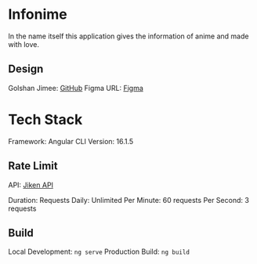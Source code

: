 # Infonime

In the name itself this application gives the information of anime and made with love.

## Design

Golshan Jimee: [GitHub](https://github.com/zniii)
Figma URL: [Figma](https://www.figma.com/file/5gPto28bx0JYCCrStpBNHs/Anime-Website?type=design&node-id=222%3A14&mode=design&t=EXU4W8ESF94zrW2y-1)

# Tech Stack

Framework: Angular CLI
Version: 16.1.5

## Rate Limit

API: [Jiken API](https://docs.api.jikan.moe/)

Duration: Requests
Daily: Unlimited
Per Minute: 60 requests
Per Second: 3 requests

## Build

Local Development: `ng serve`
Production Build: `ng build`

